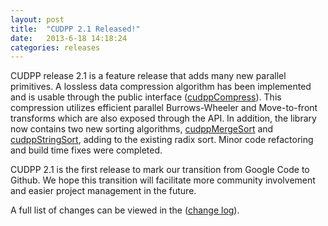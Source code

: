 ```yaml
---
layout: post
title:  "CUDPP 2.1 Released!"
date:   2013-6-18 14:18:24
categories: releases
---
```


CUDPP release 2.1 is a feature release that adds many new parallel primitives.  A lossless data compression algorithm has been implemented and is usable through the public interface ([cudppCompress](http://cudpp.github.io/cudpp/2.1/group__public_interface.html#gae537bc8a91bb7d86f670c2065473b777)).  This compression utilizes efficient parallel Burrows-Wheeler and Move-to-front transforms which are also exposed through the API.  In addition, the library now contains two new sorting algorithms, [cudppMergeSort](http://cudpp.github.io/cudpp/2.1/group__public_interface.html#ga6dfdfa4fd5c580302c5ab61b45c53b0a) and [cudppStringSort](http://cudpp.github.io/cudpp/2.1/group__public_interface.html#ga9436ce9ee1b4dfefa70ece1b3776f338), adding to the existing radix sort.  Minor code refactoring and build time fixes were completed.

CUDPP 2.1 is the first release to mark our transition from Google Code to Github.  We hope this transition will facilitate more community involvement and easier project management in the future.

A full list of changes can be viewed in the ([change log](http://cudpp.github.io/cudpp/2.1/changelog.html)).